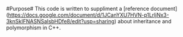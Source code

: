 #Purpose#
This code is written to suppliment a [reference document] (https://docs.google.com/document/d/1JCanYXU7HVN-p1LrljNx3-3knSkIFNASNSaIsbHDfe8/edit?usp=sharing) about inheritance and polymorphism in C++.
